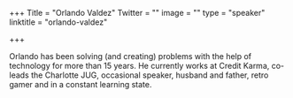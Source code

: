 +++
Title = "Orlando Valdez"
Twitter = ""
image = ""
type = "speaker"
linktitle = "orlando-valdez"

+++

Orlando has been solving (and creating) problems with the help of technology for more than 15 years. He currently works at Credit Karma, co-leads the Charlotte JUG, occasional speaker, husband and father, retro gamer and in a constant learning state.